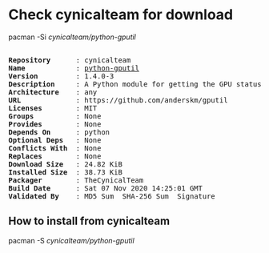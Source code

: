 # Check cynicalteam for download

pacman -Si *cynicalteam/python-gputil*

<div class="highlight"><pre class="highlight"><text>
<b>Repository</b>      : cynicalteam
<b>Name</b>            : <a href="../../x86_64/python-gputil-1.4.0-3-any.pkg.tar.zst">python-gputil</a>
<b>Version</b>         : 1.4.0-3
<b>Description</b>     : A Python module for getting the GPU status from NVIDA GPUs using nvidia-smi
<b>Architecture</b>    : any
<b>URL</b>             : https://github.com/anderskm/gputil
<b>Licenses</b>        : MIT
<b>Groups</b>          : None
<b>Provides</b>        : None
<b>Depends On</b>      : python
<b>Optional Deps</b>   : None
<b>Conflicts With</b>  : None
<b>Replaces</b>        : None
<b>Download Size</b>   : 24.82 KiB
<b>Installed Size</b>  : 38.73 KiB
<b>Packager</b>        : TheCynicalTeam <wayne6324@gmail.com>
<b>Build Date</b>      : Sat 07 Nov 2020 14:25:01 GMT
<b>Validated By</b>    : MD5 Sum  SHA-256 Sum  Signature
</text></pre></div>

## How to install from cynicalteam

pacman -S *cynicalteam/python-gputil*
